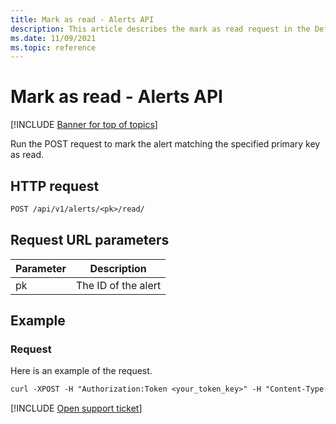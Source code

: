 ```yaml
---
title: Mark as read - Alerts API
description: This article describes the mark as read request in the Defender for Cloud Apps Alerts API.
ms.date: 11/09/2021
ms.topic: reference
---
```

# Mark as read - Alerts API

[!INCLUDE [Banner for top of topics](includes/banner.md)]

Run the POST request to mark the alert matching the specified primary key as read.

## HTTP request

```rest
POST /api/v1/alerts/<pk>/read/
```

## Request URL parameters

| Parameter | Description |
| --- | --- |
| pk | The ID of the alert |

## Example

### Request

Here is an example of the request.

```rest
curl -XPOST -H "Authorization:Token <your_token_key>" -H "Content-Type: application/json" "https://<tenant_id>.<tenant_region>.contoso.com/api/v1/alerts/<pk>/read/"
```

[!INCLUDE [Open support ticket](includes/support.md)]
